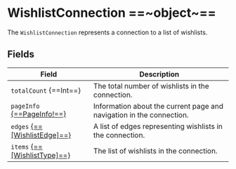 # WishlistConnection ==~object~==

The `WishlistConnection` represents a connection to a list of wishlists.

## Fields

| Field                                                             | Description                                                                   |
| ---------------------------------------------------------------   | ----------------------------------------------------------------------------- |
| `totalCount` {==Int==}                                            | The total number of wishlists in the connection.                              |
| `pageInfo` [{==PageInfo!==}](../../Catalog/objects/PageInfo.md)   | Information about the current page and navigation in the connection.          |
| `edges` [{==[WishlistEdge]==}](wishlist-edge.md)                  | A list of edges representing wishlists in the connection.                     |
| `items` [{==[WishlistType]==}](wishlist-type.md)                  | The list of wishlists in the connection.                                      |
